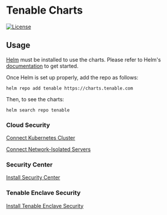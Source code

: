 # Tenable Charts

[![License](https://img.shields.io/badge/license-MIT-blue)](https://github.com/tenable/helm-charts/blob/main/LICENSE)

## Usage

[Helm](https://helm.sh) must be installed to use the charts.
Please refer to Helm's [documentation](https://helm.sh/docs/) to get started.

Once Helm is set up properly, add the repo as follows:

```console
helm repo add tenable https://charts.tenable.com
```

Then, to see the charts:

```console
helm search repo tenable
```

### Cloud Security

[Connect Kubernetes Cluster](https://docs.ermetic.com/docs/onboard-cluster-via-tenable-connector)

[Connect Network-Isolated Servers](https://docs.ermetic.com/docs/connect-network-isolated-servers)

### Security Center

[Install Security Center](https://docs.tenable.com/quick-reference/container-deployments/Content/security-center-in-kubernetes-install.htm)

### Tenable Enclave Security

[Install Tenable Enclave Security](https://docs.tenable.com/enclave-security/Content/install.htm)
